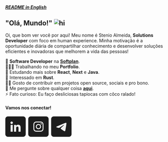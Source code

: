 <a href="./README.en.md"><h5><strong>README in English</strong></h5></a>

<h2><strong>"Olá, Mundo!"</strong> <img src="https://user-images.githubusercontent.com/1303154/88677602-1635ba80-d120-11ea-84d8-d263ba5fc3c0.gif" width="24px" alt="hi"></h2>

Oi, que bom ver você por aqui! Meu nome é Stenio Almeida, **Solutions Developer** com foco em human experience. Minha motivação é a oportunidade diária de compartilhar conhecimento e desenvolver soluções eficientes e inovadoras que melhorem a vida das pessoas!

💼 **Software Developer** na [**Softplan**][softplan].<br>
👨🏻‍💻 Trabalhando no meu **Portfolio**.<br>
🌱 Estudando mais sobre **React**, **Next** e **Java**.<br/>
🧐 Interessado em **Rust**.<br/>
🤝🏼 Gosto de contribuir em projetos open source, sociais e pro bono.<br/>
💬 Me pergunte sobre qualquer coisa [**aqui**][telegram].<br/>
⚡ Fato curioso: Eu faço desliciosas tapiocas com côco ralado!

#### **Vamos nos conectar!**

[<img src="./etc/assets/social-linkedin.svg" alt="Linkedin" />][linkedin]&nbsp;
[<img src="./etc/assets/social-instagram.svg" alt="Instagram" />][instagram]&nbsp;
[<img src="./etc/assets/social-telegram.svg" alt="Telegram" />][telegram]

<!-- <a href="./RESUME.md"><h4><strong>Ver perfil completo!</strong></h4></a> -->

<!-- links -->

[linkedin]: https://linkedin.com/in/stenioas/
[instagram]: https://instagram.com/stenioas/
[telegram]: https://t.me/stenioas/
[gmail]: mailto:stenioas@gmail.com
[softplan]: https://softplan.com.br/
[lang-english]: ./README.en.md

